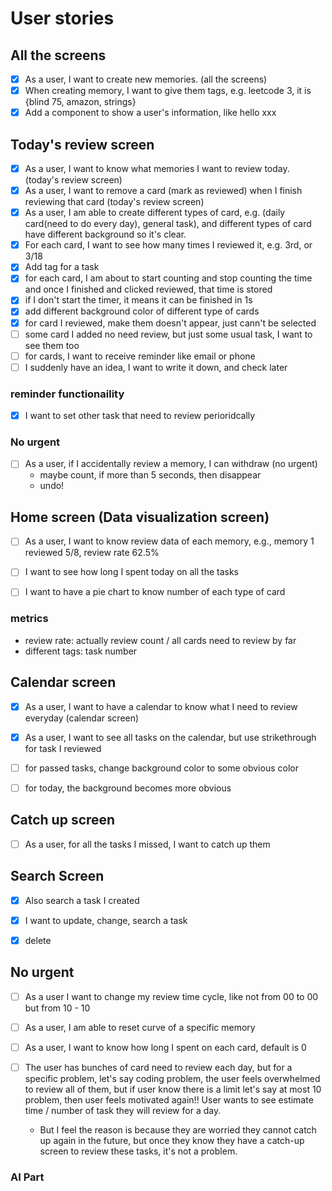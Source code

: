 # User stories


## All the screens
- [x] As a user, I want to create new memories. (all the screens)
- [x] When creating memory, I want to give them tags, e.g. leetcode 3, it is {blind 75, amazon, strings}
- [x] Add a component to show a user's information, like hello xxx

## Today's review screen
- [x] As a user, I want to know what memories I want to review today. (today's review screen)
- [x] As a user, I want to remove a card (mark as reviewed) when I finish reviewing that card (today's review screen)
- [x] As a user, I am able to create different types of card, e.g. (daily card(need to do every day), general task), and 
different types of card have different background so it's clear.
- [x] For each card, I want to see how many times I reviewed it, e.g. 3rd, or 3/18
- [x] Add tag for a task
- [x] for each card, I am about to start counting and stop counting the time and once I finished and clicked reviewed, that time is stored
- [x] if I don't start the timer, it means it can be finished in 1s
- [x] add different background color of different type of cards
- [x] for card I reviewed, make them doesn't appear, just cann't be selected
- [ ] some card I added no need review, but just some usual task, I want to see them too
- [ ] for cards, I want to receive reminder like email or phone
- [ ] I suddenly have an idea, I want to write it down, and check later

### reminder functionaility

- [x] I want to set other task that need to review perioridcally


### No urgent
- [ ] As a user, if I accidentally review a memory, I can withdraw (no urgent)
  - maybe count, if more than 5 seconds, then disappear
  - undo!

## Home screen (Data visualization screen)
- [ ] As a user, I want to know review data of each memory, e.g., memory 1 reviewed 5/8, review rate 62.5%
- [ ] I want to see how long I spent today on all the tasks
- [ ] I want to have a pie chart to know number of each type of card


### metrics

- review rate: actually review count / all cards need to review by far
- different tags: task number


## Calendar screen
- [x] As a user, I want to have a calendar to know what I need to review everyday (calendar screen)
- [x] As a user, I want to see all tasks on the calendar, but use strikethrough for task I reviewed
- [ ] for passed tasks, change background color to some obvious color
- [ ] for today, the background becomes more obvious


## Catch up screen
- [ ] As a user, for all the tasks I missed, I want to catch up them

## Search Screen
- [x] Also search a task I created
- [x] I want to update, change, search a task
- [x] delete


## No urgent
- [ ] As a user I want to change my review time cycle, like not from 00 to 00
but from 10 - 10
- [ ] As a user, I am able to reset curve of a specific memory 
- [ ] As a user, I want to know how long I spent on each card, default is 0
- [ ] The user has bunches of card need to review each day, but for a specific problem, let's say coding problem, the user feels overwhelmed to review all of them, but if user know there is a limit let's say at most 10 problem, then user feels motivated again!! User wants to see estimate time / number of task they will review for a day.

  - But I feel the reason is because they are worried they cannot catch up again in the future, but once they know they have a catch-up screen to review these tasks, it's not a problem.



### AI Part
